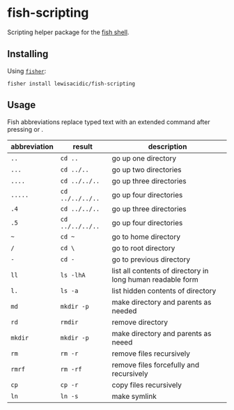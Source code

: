 # fish-scripting

Scripting helper package for the [fish shell](https://fishshell.com/).

## Installing

Using [`fisher`](https://github.com/jorgebucaran/fisher):

```fish
fisher install lewisacidic/fish-scripting
```

## Usage

Fish abbreviations replace typed text with an extended command after pressing <Space> or <Enter>.


abbreviation | result | description
-------------|--------|------------
`..` | `cd ..` | go up one directory
`...` | `cd ../..` | go up two directories
`....` | `cd ../../..` | go up three directories
`.....` | `cd ../../../..` | go up four directories
`.4` | `cd ../../..` | go up three directories
`.5` | `cd ../../../..` | go up four directories
`~` | `cd ~` | go to home directory
`/` | `cd \` | go to root directory
`-` | `cd -` | go to previous directory
`ll` | `ls -lhA` | list all contents of directory in long human readable form
`l.` | `ls -a` | list hidden contents of directory
`md` | `mkdir -p` | make directory and parents as needed
`rd` | `rmdir` | remove directory
`mkdir` | `mkdir -p` | make directory and parents as neeed
`rm` | `rm -r` | remove files recursively
`rmrf`| `rm -rf` | remove files forcefully and recursively
`cp` | `cp -r` | copy files recursively
`ln` | `ln -s` | make symlink

